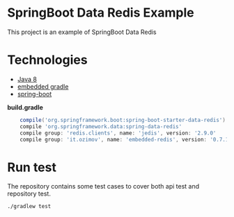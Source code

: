 # SpringBoot Data Redis Example

This project is an example of SpringBoot Data Redis


# Technologies

* [Java 8](http://java.oracle.com)
* [embedded gradle](https://gradle.org/)
* [spring-boot](http://projects.spring.io/spring-boot/)



**build.gradle**

```groovy
    compile('org.springframework.boot:spring-boot-starter-data-redis')
    compile 'org.springframework.data:spring-data-redis'
    compile group: 'redis.clients', name: 'jedis', version: '2.9.0'
    compile group: 'it.ozimov', name: 'embedded-redis', version: '0.7.1'
```



# Run test

The repository contains some test cases to cover both api test and repository test.

    ./gradlew test
